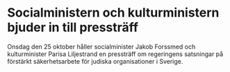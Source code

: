 # Socialministern och kulturministern bjuder in till pressträff

Onsdag den 25 oktober håller socialminister Jakob Forssmed och kulturminister Parisa Liljestrand en pressträff om regeringens satsningar på förstärkt säkerhetsarbete för judiska organisationer i Sverige.
